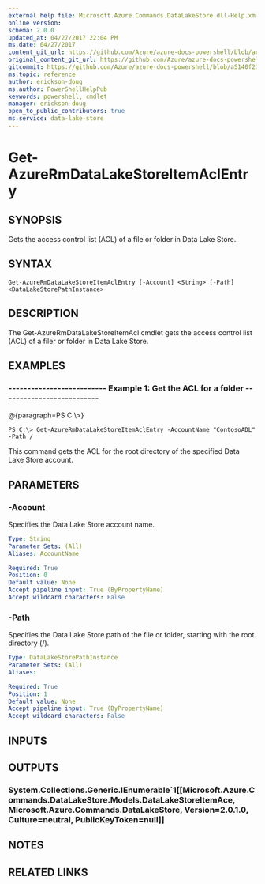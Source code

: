 ```yaml
---
external help file: Microsoft.Azure.Commands.DataLakeStore.dll-Help.xml
online version:
schema: 2.0.0
updated_at: 04/27/2017 22:04 PM
ms.date: 04/27/2017
content_git_url: https://github.com/Azure/azure-docs-powershell/blob/armsql/azureps-cmdlets-docs/ResourceManager/AzureRM.DataLakeStore/v2.1.0/Get-AzureRmDataLakeStoreItemAclEntry.md
original_content_git_url: https://github.com/Azure/azure-docs-powershell/blob/armsql/azureps-cmdlets-docs/ResourceManager/AzureRM.DataLakeStore/v2.1.0/Get-AzureRmDataLakeStoreItemAclEntry.md
gitcommit: https://github.com/Azure/azure-docs-powershell/blob/a5140f27ab8f99c2992dc2ba0c9a1cd31941b109
ms.topic: reference
author: erickson-doug
ms.author: PowerShellHelpPub
keywords: powershell, cmdlet
manager: erickson-doug
open_to_public_contributors: true
ms.service: data-lake-store
---
```


# Get-AzureRmDataLakeStoreItemAclEntry

## SYNOPSIS
Gets the access control list (ACL) of a file or folder in Data Lake Store.

## SYNTAX

```
Get-AzureRmDataLakeStoreItemAclEntry [-Account] <String> [-Path] <DataLakeStorePathInstance>
```

## DESCRIPTION
The Get-AzureRmDataLakeStoreItemAcl cmdlet gets the access control list (ACL) of a filer or folder in Data Lake Store.

## EXAMPLES

### --------------------------  Example 1: Get the ACL for a folder  --------------------------
@{paragraph=PS C:\\\>}

```
PS C:\> Get-AzureRmDataLakeStoreItemAclEntry -AccountName "ContosoADL" -Path /
```

This command gets the ACL for the root directory of the specified Data Lake Store account.

## PARAMETERS

### -Account
Specifies the Data Lake Store account name.

```yaml
Type: String
Parameter Sets: (All)
Aliases: AccountName

Required: True
Position: 0
Default value: None
Accept pipeline input: True (ByPropertyName)
Accept wildcard characters: False
```

### -Path
Specifies the Data Lake Store path of the file or folder, starting with the root directory (/).

```yaml
Type: DataLakeStorePathInstance
Parameter Sets: (All)
Aliases: 

Required: True
Position: 1
Default value: None
Accept pipeline input: True (ByPropertyName)
Accept wildcard characters: False
```

## INPUTS

## OUTPUTS

### System.Collections.Generic.IEnumerable`1[[Microsoft.Azure.Commands.DataLakeStore.Models.DataLakeStoreItemAce, Microsoft.Azure.Commands.DataLakeStore, Version=2.0.1.0, Culture=neutral, PublicKeyToken=null]]

## NOTES

## RELATED LINKS

